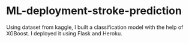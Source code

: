 # ML-deployment-stroke-prediction
Using dataset from kaggle, I built a classification model with the help of XGBoost. I deployed it using Flask and Heroku.

